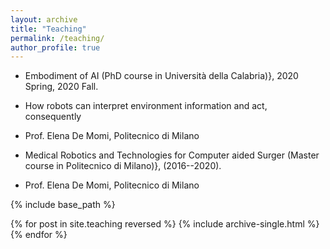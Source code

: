 ```yaml
---
layout: archive
title: "Teaching"
permalink: /teaching/
author_profile: true
---
```


* Embodiment of AI (PhD course in Università della Calabria)},  2020 Spring,  2020 Fall. 
* How robots can interpret environment information and act, consequently 
* Prof. Elena De Momi, Politecnico di Milano
		
* Medical Robotics and Technologies for Computer aided Surger (Master course in Politecnico di Milano)},  (2016--2020).
* Prof. Elena De Momi, Politecnico di Milano



{% include base_path %}

{% for post in site.teaching reversed %}
  {% include archive-single.html %}
{% endfor %}
